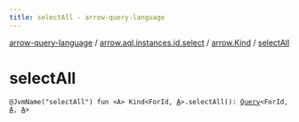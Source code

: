 ```yaml
---
title: selectAll - arrow-query-language
---
```


[arrow-query-language](../../index.html) / [arrow.aql.instances.id.select](../index.html) / [arrow.Kind](index.html) / [selectAll](./select-all.html)

# selectAll

`@JvmName("selectAll") fun <A> Kind<ForId, `[`A`](select-all.html#A)`>.selectAll(): `[`Query`](../../arrow.aql/-query/index.html)`<ForId, `[`A`](select-all.html#A)`, `[`A`](select-all.html#A)`>`